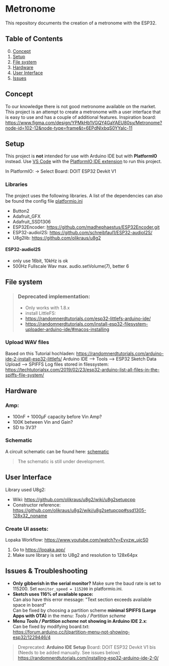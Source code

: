 # Metronome

This repository documents the creation of a metronome with the ESP32.

## Table of Contents

0. [Concept](#concept)
1. [Setup](#setup)
2. [File system](#file-system)
3. [Hardware](#hardware)
4. [User Interface](#user-interface)
5. [Issues](#issues)

## Concept

To our knowledge there is not good metronome available on the market. This project is an attempt to create a metronome with a user interface that is easy to use and has a couple of additional features.
Inspiration board: https://www.figma.com/design/YPMkHb1VGQY4GaYAEU80sy/Metronome?node-id=102-12&node-type=frame&t=6EPdNIxbqS0YYaIc-11

## Setup

This project is **not** intended for use with Arduino IDE but with **PlatformIO** instead.
Use [VS Code](https://code.visualstudio.com/) with the [PlatformIO IDE extension](https://marketplace.visualstudio.com/items?itemName=platformio.platformio-ide) to run this project.

In PlatformIO: -> Select Board: DOIT ESP32 Devkit V1

### Libraries

The project uses the following libraries. A list of the dependencies can also be found the config file [platformio.ini](platformio.ini)

- Button2
- Adafruit_GFX
- Adafruit_SSD1306
- ESP32Encoder: https://github.com/madhephaestus/ESP32Encoder.git
- ESP32-audioI2S: https://github.com/schreibfaul1/ESP32-audioI2S/
- U8g2lib: https://github.com/olikraus/u8g2

#### ESP32-audioI2S

- only use 16bit, 10kHz is ok
- 500Hz Fullscale Wav max. audio.setVolume(7), better 6

## File system

> ### Deprecated implementation:
>
> - Only works with 1.8.x
> - install LittleFS:
> - https://randomnerdtutorials.com/esp32-littlefs-arduino-ide/
> - https://randomnerdtutorials.com/install-esp32-filesystem-uploader-arduino-ide/#macos-installing

### Upload WAV files

Based on this Tutorial hochladen: https://randomnerdtutorials.com/arduino-ide-2-install-esp32-littlefs/
Arduino IDE --> Tools --> ESP32 Sketch Data Upload --> SPIFFS
Log files stored in filessystem: https://techtutorialsx.com/2019/02/23/esp32-arduino-list-all-files-in-the-spiffs-file-system/

## Hardware

### Amp:

- 100nF + 1000µF capacity before Vin Amp?
- 100K between Vin and Gain?
- SD to 3V3?

### Schematic

A circuit schematic can be found here: [schematic](schematic.pdf)

> The schematic is still under development.

## User Interface

Library used U8g2:

- Wiki: https://github.com/olikraus/u8g2/wiki/u8g2setupcpp
- Constructor reference: https://github.com/olikraus/u8g2/wiki/u8g2setupcpp#ssd1305-128x32_noname

### Create UI assets:

Lopaka Workflow: https://www.youtube.com/watch?v=Eyvzw_ujcS0

1. Go to https://lopaka.app/
2. Make sure library is set to U8g2 and resolution to 128x64px

## Issues & Troubleshooting

- **Only gibberish in the serial monitor?** Make sure the baud rate is set to 115200. Set `monitor_speed = 115200` in platformio.ini.
- **Sketch uses 116% of available space:** \
  Can also have this error message: "Text section exceeds available space in board"\
  Can be fixed by choosing a partition scheme **minimal SPIFFS (Large Apps with OTA)** in the menu: _Tools / Partition scheme_
- **Menu _Tools / Partition scheme_ not showing in Arduino IDE 2.x**:\
  Can be fixed by modifying board.txt: https://forum.arduino.cc/t/partition-menu-not-showing-esp32/1229446/4

> Dreprecated:
> **Arduino IDE Setup**
> Board: DOIT ESP32 Devkit V1 bis (Needs to be added manually. See issues below)
> https://randomnerdtutorials.com/installing-esp32-arduino-ide-2-0/
